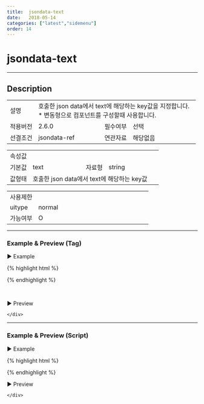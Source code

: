 ```yaml
---
title:  jsondata-text
date:   2018-05-14
categories: ["latest","sidemenu"]
order: 14
---
```


jsondata-text
===

---

## Description

<table style="width:100%">
    <colgroup>
        <col width="15%"/>
        <col width="35%"/>
        <col width="15%"/>
        <col width="35%"/>
    </colgroup>
    <tr>
        <td class="tdTitle">설명</td>
        <td colspan="3">
            호출한 json data에서 text에 해당하는 key값을 지정합니다.<br>
            * 변동형으로 컴포넌트를 구성할때 사용합니다.
        </td>
    </tr>
    <tr>
        <td class="tdTitle">적용버전</td>
        <td>2.6.0</td>
        <td class="tdTitle">필수여부</td>
        <td>선택</td>
    </tr>
    <tr>
        <td class="tdTitle">선결조건</td>
        <td>jsondata-ref</td>
        <td class="tdTitle">연관자료</td>
        <td>해당없음</td>
    </tr>
</table>
<table style="width:100%">
    <colgroup>
        <col width="15%"/>
        <col width="35%"/>
        <col width="15%"/>
        <col width="35%"/>
    </colgroup>
    <tr>
        <td class="tdTitle tdBg" colspan="4">속성값</td>
    </tr>
    <tr>
        <td class="tdTitle">기본값</td>
        <td>text</td>
        <td class="tdTitle">자료형</td>
        <td>string</td>
    </tr>
    <tr>
        <td class="tdTitle">값형태</td>
        <td colspan="3">호출한 json data에서 text에 해당하는 key값</td>
    </tr>
</table>
<table style="width:100%">
    <colgroup>
        <col width="20%"/>
        <col width="20%"/>
        <col width="20%"/>
        <col width="20%"/>
        <col width="20%"/>
    </colgroup>
    <tr>
        <td class="tdTitle tdBg" colspan="5">사용제한</td>
    </tr>
    <tr>
        <td>uitype</td>
        <td class="tdCenter">normal</td>
        <td></td>
        <td></td>
        <td></td>
    </tr>
    <tr>
        <td>가능여부</td>
        <td class="tdBlue tdCenter">O</td>
        <td></td>
        <td></td>
        <td></td>
    </tr>
</table>

---
### Example & Preview (Tag)

<script>
    var sideJsonData = [
        {"id": "1", "pid":"0",       "order":"1", "textKey":"1"},
        {"id": "2", "pid":"0",       "order":"2",  "textKey":"2"},
        {"id": "1_1", "pid":"1",     "order":"1",  "textKey":"1_1"},
        {"id": "1_1_1", "pid":"1_1", "order":"1",  "textKey":"1_1_1"},
        {"id": "1_1_2", "pid":"1_1", "order":"2",  "textKey":"1_1_2"},
        {"id": "2_1", "pid":"2",     "order":"1",  "textKey":"2_1"},
        {"id": "2_1_1", "pid":"2_1", "order":"1",  "textKey":"2_1_1"}
    ];
</script>

<sbux-tabs id="exTab1" name="exTab1" uitype="normal" title-target-id-array="exTab1_1" title-text-array="normal(변동형)" is-scrollable="false">
</sbux-tabs>
<div class="tab-content">
    <div id="exTab1_1">

▶ Example

{% highlight html %}
<script>
    var sideJsonData = [
        {"id": "1", "pid":"0",       "order":"1", "textKey":"1"},
        {"id": "2", "pid":"0",       "order":"2",  "textKey":"2"},
        {"id": "1_1", "pid":"1",     "order":"1",  "textKey":"1_1"},
        {"id": "1_1_1", "pid":"1_1", "order":"1",  "textKey":"1_1_1"},
        {"id": "1_1_2", "pid":"1_1", "order":"2",  "textKey":"1_1_2"},
        {"id": "2_1", "pid":"2",     "order":"1",  "textKey":"2_1"},
        {"id": "2_1_1", "pid":"2_1", "order":"1",  "textKey":"2_1_1"}
    ];
</script>
<sbux-sidemenu id="sbIdx1_1" name="sbTagNm1_1" uitype="normal" jsondata-ref="sideJsonData" jsondata-text="textKey"></sbux-sidemenu>
{% endhighlight %}

<br>

▶ Preview 

<sbux-sidemenu id="sbIdx1_1" name="sbTagNm1_1" uitype="normal" jsondata-ref="sideJsonData" jsondata-text="textKey"></sbux-sidemenu>

    </div>
</div>

---
### Example & Preview (Script)

<sbux-tabs id="exTab2" name="exTab2" uitype="normal" title-target-id-array="exTab2_1" title-text-array="normal(변동형)" is-scrollable="false">
</sbux-tabs>
<div class="tab-content">
    <div id="exTab2_1">

▶ Example

{% highlight html %}
<div id="sbArea2_1"></div>
<script>
    var sideJsonData = [
        {"id": "1", "pid":"0",       "order":"1", "textKey":"1"},
        {"id": "2", "pid":"0",       "order":"2",  "textKey":"2"},
        {"id": "1_1", "pid":"1",     "order":"1",  "textKey":"1_1"},
        {"id": "1_1_1", "pid":"1_1", "order":"1",  "textKey":"1_1_1"},
        {"id": "1_1_2", "pid":"1_1", "order":"2",  "textKey":"1_1_2"},
        {"id": "2_1", "pid":"2",     "order":"1",  "textKey":"2_1"},
        {"id": "2_1_1", "pid":"2_1", "order":"1",  "textKey":"2_1_1"}
   ];
    $(document).ready(function(){
        $('#sbArea2_1').sbSidemenu({
            name : 'sbScriptNm2_1',
            uitype : 'normal',
            jsondataRef : 'sideJsonData',
            jsondataText : 'textKey'
        });
    }); 
</script>
{% endhighlight %}

<br>

▶ Preview 

<div id="sbArea2_1"></div>
<script>
    $(document).ready(function(){
        $('#sbArea2_1').sbSidemenu({
            name : 'sbScriptNm2_1',
            uitype : 'normal',
            jsondataRef : 'sideJsonData',
            jsondataText : 'textKey'
        });
    }); 
</script>

    </div>
</div>